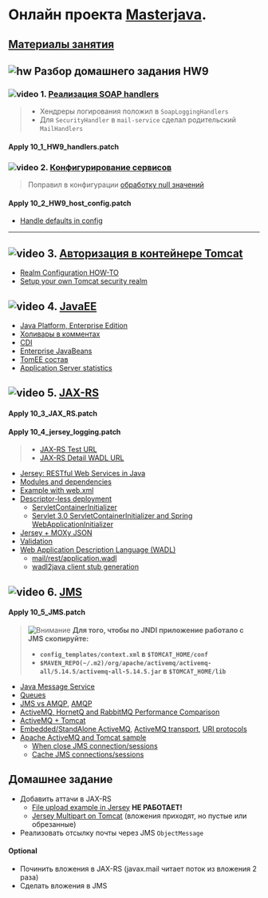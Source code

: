 # Онлайн проекта  <a href="https://github.com/JavaWebinar/masterjava">Masterjava</a>.

## [Материалы занятия](https://drive.google.com/drive/u/0/folders/0B9Ye2auQ_NsFWGU0MTRQYkFQdEk) 

## ![hw](https://cloud.githubusercontent.com/assets/13649199/13672719/09593080-e6e7-11e5-81d1-5cb629c438ca.png) Разбор домашнего задания HW9
### ![video](https://cloud.githubusercontent.com/assets/13649199/13672715/06dbc6ce-e6e7-11e5-81a9-04fbddb9e488.png) 1. [Реализация SOAP handlers](https://drive.google.com/open?id=0B9Ye2auQ_NsFTVhpbTNCTDZ4bTA)
> - Хендреры логирования положил в `SoapLoggingHandlers`
> - Для `SecurityHandler` в `mail-service` сделал родительский `MailHandlers`

#### Apply 10_1_HW9_handlers.patch

### ![video](https://cloud.githubusercontent.com/assets/13649199/13672715/06dbc6ce-e6e7-11e5-81a9-04fbddb9e488.png) 2. [Конфигурирование сервисов](https://drive.google.com/open?id=0B9Ye2auQ_NsFR1lybnQyRUJUUEU)
> Поправил в конфигурации [обработку null значений](https://github.com/typesafehub/config/issues/282)

#### Apply 10_2_HW9_host_config.patch

- <a href="https://github.com/typesafehub/config#how-to-handle-defaults">Handle defaults in config</a>

----------------------------

## ![video](https://cloud.githubusercontent.com/assets/13649199/13672715/06dbc6ce-e6e7-11e5-81a9-04fbddb9e488.png) 3. [Авторизация в контейнере Tomcat](https://drive.google.com/file/d/0B9Ye2auQ_NsFcU1FU3FTQ25NNzA)
- [Realm Configuration HOW-TO](http://tomcat.apache.org/tomcat-8.0-doc/realm-howto.html)
- [Setup your own Tomcat security realm](http://www.christianschenk.org/blog/setup-your-own-tomcat-security-realm/)

## ![video](https://cloud.githubusercontent.com/assets/13649199/13672715/06dbc6ce-e6e7-11e5-81a9-04fbddb9e488.png) 4. [JavaEE](https://drive.google.com/open?id=0B9Ye2auQ_NsFUU92ZFBEZmJjb2c)
- <a href="https://ru.wikipedia.org/wiki/Java_Platform,_Enterprise_Edition">Java Platform, Enterprise Edition</a>
- <a href="https://habrahabr.ru/post/283290/">Холивары в комментах</a>
- <a href="http://www.ibm.com/developerworks/websphere/techjournal/1301_stephen/1301_stephen.html">CDI</a>
- <a href="https://ru.wikipedia.org/wiki/Enterprise_JavaBeans">Enterprise JavaBeans</a>
- <a href="http://tomee.apache.org/comparison.html">TomEE состав</a>
- <a href="https://zeroturnaround.com/rebellabs/java-tools-and-technologies-landscape-2016/">Application Server statistics</a>

## ![video](https://cloud.githubusercontent.com/assets/13649199/13672715/06dbc6ce-e6e7-11e5-81a9-04fbddb9e488.png) 5. [JAX-RS](https://drive.google.com/file/d/0B9Ye2auQ_NsFeWQxTUVBSDFGMGM)
#### Apply 10_3_JAX_RS.patch
#### Apply 10_4_jersey_logging.patch
> - [JAX-RS Test URL](http://localhost:8080/mail/rest/test)
> - [JAX-RS Detail WADL URL](http://localhost:8080/mail/rest/application.wadl?detail=true)

- <a href="https://jersey.java.net/">Jersey: RESTful Web Services in Java</a>
- <a href="https://jersey.java.net/documentation/latest/modules-and-dependencies.html">Modules and dependencies</a>
- <a href="http://howtodoinjava.com/jersey/jersey-2-hello-world-application-tutorial/">Example with web.xml</a>
- <a href="https://jersey.java.net/documentation/latest/deployment.html#deployment.servlet.3">Descriptor-less deployment</a>
  - [ServletContainerInitializer](http://stackoverflow.com/a/10784700/548473)
  - [Servlet 3.0 ServletContainerInitializer and Spring WebApplicationInitializer](http://www.java-allandsundry.com/2014/03/servlet-30-servletcontainerinitializer.html)
- <a href="http://howtodoinjava.com/jersey/jax-rs-jersey-moxy-json-example/">Jersey + MOXy JSON</a>
- <a href="https://jersey.java.net/documentation/latest/bean-validation.html#d0e11875">Validation</a>  
- <a href="https://jersey.java.net/documentation/latest/wadl.html#d0e13052">Web Application Description Language (WADL)</a>
  - <a href="http://localhost:8080/mail/rest/application.wadl">mail/rest/application.wadl</a>
  - <a href="https://wadl.java.net/">wadl2java client stub generation</a>

## ![video](https://cloud.githubusercontent.com/assets/13649199/13672715/06dbc6ce-e6e7-11e5-81a9-04fbddb9e488.png) 6. <a href="https://drive.google.com/open?id=0B9Ye2auQ_NsFMUpGRGpSVXJLVGs">JMS</a>
#### Apply 10_5_JMS.patch
> ![Внимание](https://cloud.githubusercontent.com/assets/13649199/13672935/ef09ec1e-e6e7-11e5-9f79-d1641c05cbe6.png)  **Для того, чтобы по JNDI приложение работало с JMS скопируйте:** 
>  - **`config_templates/context.xml` в `$TOMCAT_HOME/conf`**
>  - **`$MAVEN_REPO(~/.m2)/org/apache/activemq/activemq-all/5.14.5/activemq-all-5.14.5.jar` в `$TOMCAT_HOME/lib`**

- <a href="https://ru.wikipedia.org/wiki/Java_Message_Service">Java Message Service</a>
- <a href="http://queues.io/">Queues</a>
- <a href="https://www.linkedin.com/pulse/jms-vs-amqp-eran-shaham">JMS vs AMQP</a>, <a href="https://ru.wikipedia.org/wiki/AMQP">AMQP</a>
- <a href="http://blog.net21.cz/index.php?/archives/3-ActiveMQ,-HornetQ-and-RabbitMQ-Performance-Comparison.html">ActiveMQ, HornetQ and RabbitMQ Performance Comparison</a>
- <a href="http://activemq.apache.org/tomcat.html">ActiveMQ + Tomcat</a>
- <a href="http://www.tomcatexpert.com/blog/2010/12/16/integrating-activemq-tomcat-using-local-jndi">Embedded/StandAlone ActiveMQ</a>, <a href="http://activemq.apache.org/configuring-transports.html">ActiveMQ transport</a>, <a href="http://activemq.apache.org/uri-protocols.html">URI protocols</a>
- <a href="https://martinsdeveloperworld.wordpress.com/2013/03/03/apache-activemq-and-tomcat/">Apache ActiveMQ and Tomcat sample</a>
   - [When close JMS connection/sessions](http://stackoverflow.com/questions/19772082/when-should-i-close-a-jms-connection-that-was-created-in-a-stateless-session-bea)
   - [Cache JMS connections/sessions](https://developer.jboss.org/wiki/ShouldICacheJMSConnectionsAndJMSSessions)
   
## Домашнее задание
- Добавить аттачи в JAX-RS
  - [File upload example in Jersey](http://www.mkyong.com/webservices/jax-rs/file-upload-example-in-jersey) **НЕ РАБОТАЕТ!**
  - <a href="http://stackoverflow.com/questions/22837257/how-to-write-jersey-multipart-webapp-tomcat-server">Jersey Multipart on Tomcat</a> (вложения приходят, но пустые или обрезанные)
- Реализовать отсылку почты через JMS `ObjectMessage`

#### Optional
  - Починить вложения в JAX-RS (javax.mail читает поток из вложения 2 раза)
  - Сделать вложения в JMS
